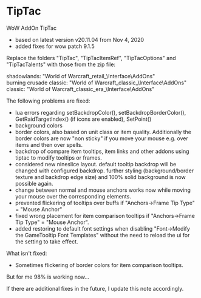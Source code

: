 # TipTac
WoW AddOn TipTac

* based on latest version v20.11.04 from Nov 4, 2020
* added fixes for wow patch 9.1.5

Replace the folders "TipTac", "TipTacItemRef", "TipTacOptions" and "TipTacTalents" with those from the zip file:

shadowlands: "World of Warcraft\_retail_\Interface\AddOns"  
burning crusade classic: "World of Warcraft\_classic_\Interface\AddOns"  
classic: "World of Warcraft\_classic_era_\Interface\AddOns"  

The following problems are fixed:

- lua errors regarding setBackdropColor(), setBackdropBorderColor(), GetRaidTargetIndex() (if icons are enabled), SetPoint()
- background colors
- border colors, also based on unit class or item quality. Additionally the border colors are now "non sticky" if you move your mouse e.g. over items and then over spells.
- backdrop of compare item tooltips, item links and other addons using tiptac to modify tooltips or frames.
- considered new nineslice layout. default tooltip backdrop will be changed with configured backdrop. further styling (background/border texture and backdrop edge size) and 100% solid background is now possible again.
- change between normal and mouse anchors works now while moving your mouse over the corresponding elements.
- prevented flickering of tooltips over buffs if "Anchors->Frame Tip Type" = "Mouse Anchor"
- fixed wrong placement for item comparison tooltips if "Anchors->Frame Tip Type" = "Mouse Anchor".
- added restoring to default font settings when disabling "Font->Modify the GameTooltip Font Templates" without the need to reload the ui for the setting to take effect.

What isn't fixed:

- Sometimes flickering of border colors for item comparison tooltips.

But for me 98% is working now...

If there are additional fixes in the future, I update this note accordingly.
